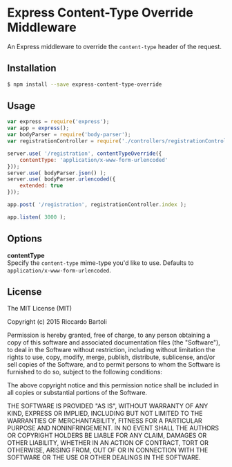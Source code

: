 # Express Content-Type Override Middleware

An Express middleware to override the `content-type` header of the request.

## Installation

```bash
$ npm install --save express-content-type-override  
```

## Usage

```javascript
var express = require('express');
var app = express();
var bodyParser = require('body-parser');
var registrationController = require('./controllers/registrationController');

server.use( '/registration', contentTypeOverride({
    contentType: 'application/x-www-form-urlencoded'
}));
server.use( bodyParser.json() );
server.use( bodyParser.urlencoded({
    extended: true
}));

app.post( '/registration', registrationController.index );

app.listen( 3000 );
```

## Options
**contentType**  
Specify the `content-type` mime-type you'd like to use. Defaults to `application/x-www-form-urlencoded`.

## License
The MIT License (MIT)

Copyright (c) 2015 Riccardo Bartoli

Permission is hereby granted, free of charge, to any person obtaining a copy of this software and associated documentation files (the "Software"), to deal in the Software without restriction, including without limitation the rights to use, copy, modify, merge, publish, distribute, sublicense, and/or sell copies of the Software, and to permit persons to whom the Software is furnished to do so, subject to the following conditions:

The above copyright notice and this permission notice shall be included in all copies or substantial portions of the Software.

THE SOFTWARE IS PROVIDED "AS IS", WITHOUT WARRANTY OF ANY KIND, EXPRESS OR IMPLIED, INCLUDING BUT NOT LIMITED TO THE WARRANTIES OF MERCHANTABILITY, FITNESS FOR A PARTICULAR PURPOSE AND NONINFRINGEMENT. IN NO EVENT SHALL THE AUTHORS OR COPYRIGHT HOLDERS BE LIABLE FOR ANY CLAIM, DAMAGES OR OTHER LIABILITY, WHETHER IN AN ACTION OF CONTRACT, TORT OR OTHERWISE, ARISING FROM, OUT OF OR IN CONNECTION WITH THE SOFTWARE OR THE USE OR OTHER DEALINGS IN THE SOFTWARE.
